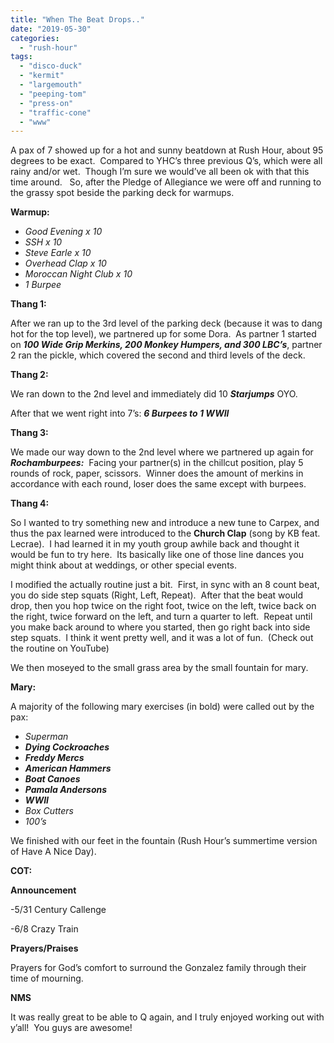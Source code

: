 ```yaml
---
title: "When The Beat Drops.."
date: "2019-05-30"
categories: 
  - "rush-hour"
tags: 
  - "disco-duck"
  - "kermit"
  - "largemouth"
  - "peeping-tom"
  - "press-on"
  - "traffic-cone"
  - "www"
---
```


A pax of 7 showed up for a hot and sunny beatdown at Rush Hour, about 95 degrees to be exact.  Compared to YHC’s three previous Q’s, which were all rainy and/or wet.  Though I’m sure we would’ve all been ok with that this time around.   So, after the Pledge of Allegiance we were off and running to the grassy spot beside the parking deck for warmups.

**Warmup:**

- _Good Evening x 10_
- _SSH x 10_
- _Steve Earle x 10_
- _Overhead Clap x 10_
- _Moroccan Night Club x 10_
- _1 Burpee_

**Thang 1:**

After we ran up to the 3rd level of the parking deck (because it was to dang hot for the top level), we partnered up for some Dora.  As partner 1 started on **_100 Wide Grip Merkins, 200 Monkey Humpers, and 300 LBC’s_**, partner 2 ran the pickle, which covered the second and third levels of the deck.

**Thang 2:**

We ran down to the 2nd level and immediately did 10 **_Starjumps_** OYO.

After that we went right into 7’s: **_6 Burpees to 1 WWII_**

**Thang 3:**

We made our way down to the 2nd level where we partnered up again for **_Rochamburpees:_**  Facing your partner(s) in the chillcut position, play 5 rounds of rock, paper, scissors.  Winner does the amount of merkins in accordance with each round, loser does the same except with burpees.

**Thang 4:**

So I wanted to try something new and introduce a new tune to Carpex, and thus the pax learned were introduced to the **Church Clap** (song by KB feat. Lecrae).  I had learned it in my youth group awhile back and thought it would be fun to try here.  Its basically like one of those line dances you might think about at weddings, or other special events.

I modified the actually routine just a bit.  First, in sync with an 8 count beat, you do side step squats (Right, Left, Repeat).  After that the beat would drop, then you hop twice on the right foot, twice on the left, twice back on the right, twice forward on the left, and turn a quarter to left.  Repeat until you make back around to where you started, then go right back into side step squats.  I think it went pretty well, and it was a lot of fun.  (Check out the routine on YouTube)

We then moseyed to the small grass area by the small fountain for mary.

**Mary:**

A majority of the following mary exercises (in bold) were called out by the pax:

- _Superman_
- _**Dying Cockroaches**_
- **_Freddy Mercs_**
- **_American Hammers_**
- **_Boat Canoes_**
- **_Pamala Andersons_**
- **_WWII_**
- _Box Cutters_
- _100’s_

We finished with our feet in the fountain (Rush Hour’s summertime version of Have A Nice Day).

**COT:**

**Announcement**

\-5/31 Century Callenge

\-6/8 Crazy Train

**Prayers/Praises**

Prayers for God’s comfort to surround the Gonzalez family through their time of mourning.  

**NMS**

It was really great to be able to Q again, and I truly enjoyed working out with y’all!  You guys are awesome!
